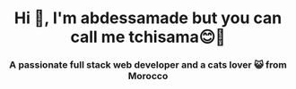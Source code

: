 <h1 align="center">Hi 👋, I'm abdessamade but you can call me tchisama😊💖</h1>
<h3 align="center">A passionate full stack web developer and a cats lover 😺 from Morocco</h3>

